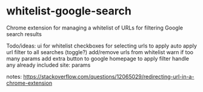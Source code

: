 # whitelist-google-search
Chrome extension for managing a whitelist of URLs for filtering Google search results

Todo/ideas:
ui for whitelist
checkboxes for selecting urls to apply
auto apply url filter to all searches (toggle?)
add/remove urls from whitelist
warn if too many params
add extra button to google homepage to apply filter
handle any already included site: params

notes:
https://stackoverflow.com/questions/12065029/redirecting-url-in-a-chrome-extension